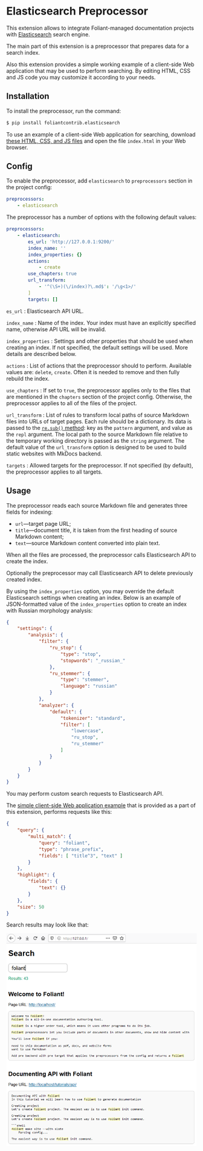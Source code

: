 # Elasticsearch Preprocessor

This extension allows to integrate Foliant-managed documentation projects with [Elasticsearch](https://www.elastic.co/guide/en/elasticsearch/reference/current/elasticsearch-intro.html) search engine.

The main part of this extension is a preprocessor that prepares data for a search index.

Also this extension provides a simple working example of a client-side Web application that may be used to perform searching. By editing HTML, CSS and JS code you may customize it according to your needs.

## Installation

To install the preprocessor, run the command:

```bash
$ pip install foliantcontrib.elasticsearch
```

To use an example of a client-side Web application for searching, download [these HTML, CSS, and JS files](https://github.com/foliant-docs/foliantcontrib.elasticsearch/tree/master/webapp_example/) and open the file `index.html` in your Web browser.

## Config

To enable the preprocessor, add `elasticsearch` to `preprocessors` section in the project config:

```yaml
preprocessors:
    - elasticsearch
```

The preprocessor has a number of options with the following default values:

```yaml
preprocessors:
    - elasticsearch:
        es_url: 'http://127.0.0.1:9200/'
        index_name: ''
        index_properties: {}
        actions:
            - create
        use_chapters: true
        url_transform:
            - '^(\S+)(\/index)?\.md$': '/\g<1>/'
        ]
        targets: []
```

`es_url`
:   Elasticsearch API URL.

`index_name`
:   Name of the index. Your index must have an explicitly specified name, otherwise API URL will be invalid.

`index_properties`
:   Settings and other properties that should be used when creating an index. If not specified, the default settings will be used. More details are described below.

`actions`
:   List of actions that the preprocessor should to perform. Available values are: `delete`, `create`. Often it is needed to remove and then fully rebuild the index.

`use_chapters`
:   If set to `true`, the preprocessor applies only to the files that are mentioned in the `chapters` section of the project config. Otherwise, the preprocessor applies to all of the files of the project.

`url_transform`
:   List of rules to transform local paths of source Markdown files into URLs of target pages. Each rule should be a dictionary. Its data is passed to the [`re.sub()` method](https://docs.python.org/3/library/re.html#re.sub): key as the `pattern` argument, and value as the `repl` argument. The local path to the source Markdown file relative to the temporary working directory is passed as the `string` argument. The default value of the `url_transform` option is designed to be used to build static websites with MkDocs backend.

`targets`
:   Allowed targets for the preprocessor. If not specified (by default), the preprocessor applies to all targets.

## Usage

The preprocessor reads each source Markdown file and generates three fields for indexing:

* `url`—target page URL;
* `title`—document title, it is taken from the first heading of source Markdown content;
* `text`—source Markdown content converted into plain text.

When all the files are processed, the preprocessor calls Elasticsearch API to create the index.

Optionally the preprocessor may call Elasticsearch API to delete previously created index.

By using the `index_properties` option, you may override the default Elasticsearch settings when creating an index. Below is an example of JSON-formatted value of the `index_properties` option to create an index with Russian morphology analysis:

```json
{
    "settings": {
        "analysis": {
            "filter": {
                "ru_stop": {
                    "type": "stop",
                    "stopwords": "_russian_"
                },
                "ru_stemmer": {
                    "type": "stemmer",
                    "language": "russian"
                }
            },
            "analyzer": {
                "default": {
                    "tokenizer": "standard",
                    "filter": [
                        "lowercase",
                        "ru_stop",
                        "ru_stemmer"
                    ]
                }
            }
        }
    }
}
```

You may perform custom search requests to Elasticsearch API.

The [simple client-side Web application example](https://github.com/foliant-docs/foliantcontrib.elasticsearch/tree/master/webapp_example/) that is provided as a part of this extension, performs requests like this:

```json
{
    "query": {
        "multi_match": {
            "query": "foliant",
            "type": "phrase_prefix",
            "fields": [ "title^3", "text" ]
        }
    },
    "highlight": {
        "fields": {
            "text": {}
        }
    },
    "size": 50
}
```

Search results may look like that:

![Search Results](foliant_elasticsearch.png)

